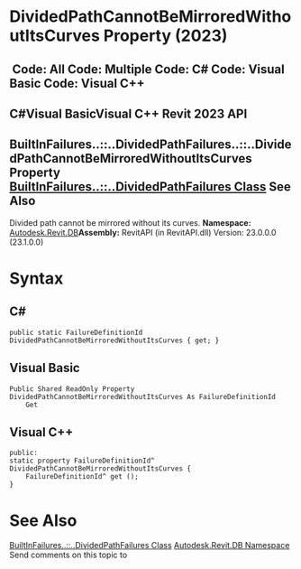 # DividedPathCannotBeMirroredWithoutItsCurves Property (2023)

﻿
 Code: All Code: Multiple Code: C# Code: Visual Basic Code: Visual C++   
---  
C#Visual BasicVisual C++
Revit 2023 API  
---  
BuiltInFailures..::..DividedPathFailures..::..DividedPathCannotBeMirroredWithoutItsCurves Property   
[BuiltInFailures..::..DividedPathFailures Class](96557f40-4ea3-021a-cde7-1f67aeef1a16.md "BuiltInFailures.DividedPathFailures Class") See Also  
---  
Divided path cannot be mirrored without its curves. 
**Namespace:** [Autodesk.Revit.DB](87546ba7-461b-c646-cbb1-2cb8f5bff8b2.md "Autodesk.Revit.DB Namespace")**Assembly:** RevitAPI (in RevitAPI.dll) Version: 23.0.0.0 (23.1.0.0)
# Syntax
C#  
---  
```text
public static FailureDefinitionId DividedPathCannotBeMirroredWithoutItsCurves { get; }
```
  
Visual Basic  
---  
```text
Public Shared ReadOnly Property DividedPathCannotBeMirroredWithoutItsCurves As FailureDefinitionId
	Get
```
  
Visual C++  
---  
```text
public:
static property FailureDefinitionId^ DividedPathCannotBeMirroredWithoutItsCurves {
	FailureDefinitionId^ get ();
}
```
  
# See Also
[BuiltInFailures..::..DividedPathFailures Class](96557f40-4ea3-021a-cde7-1f67aeef1a16.md "BuiltInFailures.DividedPathFailures Class")
[Autodesk.Revit.DB Namespace](87546ba7-461b-c646-cbb1-2cb8f5bff8b2.md "Autodesk.Revit.DB Namespace")
Send comments on this topic to 